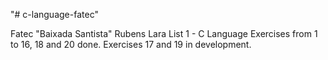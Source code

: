 "# c-language-fatec" 

 Fatec "Baixada Santista" Rubens Lara
 List 1 - C Language
 Exercises from 1 to 16, 18 and 20 done. 
 Exercises 17 and 19 in development.
